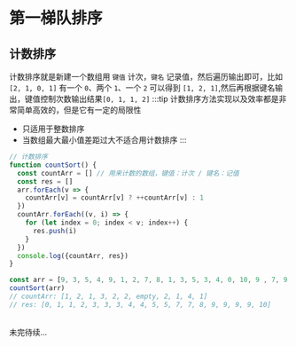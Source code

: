 # 第一梯队排序

## 计数排序

计数排序就是新建一个数组用 `键值` 计次，`键名` 记录值，然后遍历输出即可，比如 `[2, 1, 0, 1]` 有一个 `0`、两个 `1`、一个 `2` 可以得到 `[1, 2, 1]`,然后再根据键名输出，键值控制次数输出结果`[0, 1, 1, 2]`
:::tip
  计数排序方法实现以及效率都是非常简单高效的，但是它有一定的局限性

  - 只适用于整数排序
  - 当数组最大最小值差距过大不适合用计数排序
:::

```js
// 计数排序
function countSort() {
  const countArr = [] // 用来计数的数组，键值：计次 / 键名：记值
  const res = []
  arr.forEach(v => {
    countArr[v] = countArr[v] ? ++countArr[v] : 1
  })
  countArr.forEach((v, i) => {
    for (let index = 0; index < v; index++) {
      res.push(i)
    }
  })
  console.log({countArr, res})
}

const arr = [9, 3, 5, 4, 9, 1, 2, 7, 8, 1, 3, 5, 3, 4, 0, 10, 9 , 7, 9]
countSort(arr)
// countArr: [1, 2, 1, 3, 2, 2, empty, 2, 1, 4, 1]
// res: [0, 1, 1, 2, 3, 3, 3, 4, 4, 5, 5, 7, 7, 8, 9, 9, 9, 9, 10]
```
<br>
未完待续...


